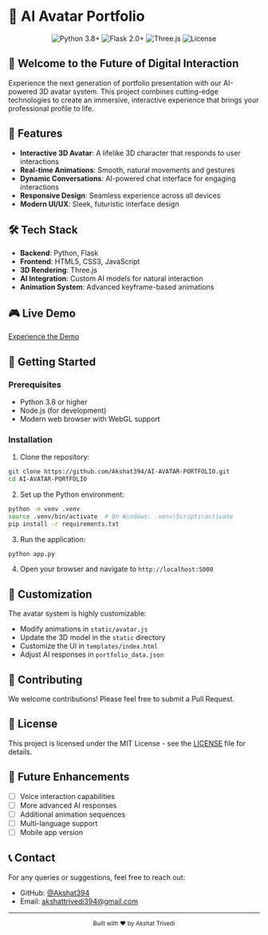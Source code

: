 # 🤖 AI Avatar Portfolio

<div align="center">
  <img src="https://img.shields.io/badge/Python-3.8+-blue.svg" alt="Python 3.8+"/>
  <img src="https://img.shields.io/badge/Flask-2.0+-lightgrey.svg" alt="Flask 2.0+"/>
  <img src="https://img.shields.io/badge/Three.js-r128-green.svg" alt="Three.js"/>
  <img src="https://img.shields.io/badge/License-MIT-yellow.svg" alt="License"/>
</div>

## 🌟 Welcome to the Future of Digital Interaction

Experience the next generation of portfolio presentation with our AI-powered 3D avatar system. This project combines cutting-edge technologies to create an immersive, interactive experience that brings your professional profile to life.

## 🚀 Features

- **Interactive 3D Avatar**: A lifelike 3D character that responds to user interactions
- **Real-time Animations**: Smooth, natural movements and gestures
- **Dynamic Conversations**: AI-powered chat interface for engaging interactions
- **Responsive Design**: Seamless experience across all devices
- **Modern UI/UX**: Sleek, futuristic interface design

## 🛠️ Tech Stack

- **Backend**: Python, Flask
- **Frontend**: HTML5, CSS3, JavaScript
- **3D Rendering**: Three.js
- **AI Integration**: Custom AI models for natural interaction
- **Animation System**: Advanced keyframe-based animations

## 🎮 Live Demo

[Experience the Demo](https://your-demo-link.com)

## 🚀 Getting Started

### Prerequisites

- Python 3.8 or higher
- Node.js (for development)
- Modern web browser with WebGL support

### Installation

1. Clone the repository:
```bash
git clone https://github.com/Akshat394/AI-AVATAR-PORTFOLIO.git
cd AI-AVATAR-PORTFOLIO
```

2. Set up the Python environment:
```bash
python -m venv .venv
source .venv/bin/activate  # On Windows: .venv\Scripts\activate
pip install -r requirements.txt
```

3. Run the application:
```bash
python app.py
```

4. Open your browser and navigate to `http://localhost:5000`

## 🎨 Customization

The avatar system is highly customizable:
- Modify animations in `static/avatar.js`
- Update the 3D model in the `static` directory
- Customize the UI in `templates/index.html`
- Adjust AI responses in `portfolio_data.json`

## 🤝 Contributing

We welcome contributions! Please feel free to submit a Pull Request.

## 📝 License

This project is licensed under the MIT License - see the [LICENSE](LICENSE) file for details.

## 🌟 Future Enhancements

- [ ] Voice interaction capabilities
- [ ] More advanced AI responses
- [ ] Additional animation sequences
- [ ] Multi-language support
- [ ] Mobile app version

## 📞 Contact

For any queries or suggestions, feel free to reach out:
- GitHub: [@Akshat394](https://github.com/Akshat394)
- Email: akshattrivedi394@gmail.com

---

<div align="center">
  <sub>Built with ❤️ by Akshat Trivedi</sub>
</div> 